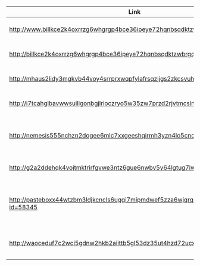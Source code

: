 | Link | Status | Description |
| ------ | ------ | ------ |
| http://www.billkce2k4oxrrzg6whgrgp4bce36ipeye72hqnbsqdktzwbrgqhrcyd.onion | OFFLINE | Sell counterfeit money |
| http://billkce2k4oxrrzg6whgrgp4bce36ipeye72hqnbsqdktzwbrgqhrcyd.onion | OFFLINE | Sell counterfeit money |
| http://mhaus2lidy3mgkvb44voy4srrprxwqpfylafrsqzijgs2zkcsvuhslad.onion | ONLINE | Sell counterfeit money |
| http://i7tcahglbavwwsuiligonbgjlrioczryo5w35zw7przd2rjvtmcsinad.onion | ONLINE | Sell counterfeit money |
| http://nemesis555nchzn2dogee6mlc7xxgeeshqirmh3yzn4lo5cnd4s5a4yd.onion | OFFLINE (Seized) | Sell counterfeit money, drugs, hacking |
| http://g2a2ddehqk4vojtmktrirfgvwe3ntz6gue6nwbv5y64lgtug7iwfj7ad.onion | ONLINE | Sell counterfeit money |
| http://pasteboxx44wtzbm3ldjkcncls6uggi7mipmdwef5zza6wjqrqrtxdid.onion/paste.php?id=58345 | ONLINE | Sell counterfeit national insurance number, green card |
| http://waoceduf7c2wci5gdnw2hkb2aiittb5gl53dz35ut4hzd72ucxnvk2qd.onion | OFFLINE | Sell counterfeit passport, DL, ID |
